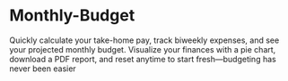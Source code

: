 # Monthly-Budget
Quickly calculate your take-home pay, track biweekly expenses, and see your projected monthly budget. Visualize your finances with a pie chart, download a PDF report, and reset anytime to start fresh—budgeting has never been easier
